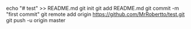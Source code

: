 echo "# test" >> README.md
git init
git add README.md
git commit -m "first commit"
git remote add origin https://github.com/MrRobertto/test.git
git push -u origin master
